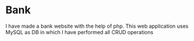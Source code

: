 # Bank
I have made a bank website with the help of php. This web application uses MySQL as DB in which I have performed all CRUD operations
